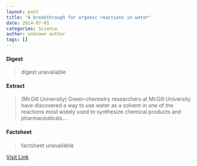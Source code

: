 ```yaml
---
layout: post
title: "A breakthrough for organic reactions in water"
date: 2014-07-01
categories: Science
author: unknown author
tags: []
---
```



#### Digest
>digest unavailable

#### Extract
>(McGill University) Green-chemistry researchers at McGill University have discovered a way to use water as a solvent in one of the reactions most widely used to synthesize chemical products and pharmaceuticals....

#### Factsheet
>factsheet unavailable

[Visit Link](http://www.eurekalert.org/pub_releases/2014-06/mu-abf062514.php)


